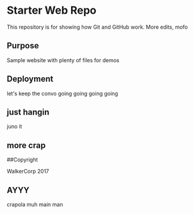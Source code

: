 # Starter Web Repo

This repository is for showing how Git and GitHub work. More edits, mofo

## Purpose

Sample website with plenty of files for demos

## Deployment

let's keep the convo going
going
going
going
## just hangin

juno it

## more crap

##Copyright

WalkerCorp 2017

## AYYY

crapola muh main man